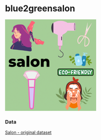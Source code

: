 # blue2greensalon

<img src = "/assets/blue2greensalon.gif" alt="salon" width="300"/>


### Data

[Salon - original dataset](https://www.kaggle.com/datasets/frederickferguson/hair-salon-no-show-data-set?select=Receipt+Transactions0.csv)








